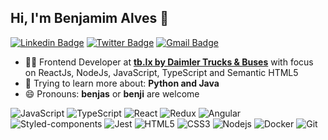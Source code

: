 ## Hi, I'm Benjamim Alves 👋

[![Linkedin Badge](https://img.shields.io/badge/-LinkedIn-blue?style=flat-square&logo=Linkedin&logoColor=white&link=https://www.linkedin.com/in/benjamimalves/)](https://www.linkedin.com/in/benjamimalves/)
[![Twitter Badge](https://img.shields.io/badge/-Twitter-blue?style=flat-square&logo=Twitter&logoColor=white&link=https://twitter.com/benjamim_alves/)](https://twitter.com/benjamim_alves/)
[![Gmail Badge](https://img.shields.io/badge/-Gmail-c14438?style=flat-square&logo=Gmail&logoColor=white&link=mailto:info@benjamimalves.com)](mailto:info@benjamimalves.com)

- 👨‍💻 Frontend Developer at [**tb.lx by Daimler Trucks & Buses**](https://tblx.io) with focus on ReactJs, NodeJs, JavaScript, TypeScript and Semantic HTML5
- 🌱 Trying to learn more about: **Python and Java**
- 😄 Pronouns: **benjas** or **benji** are welcome

![JavaScript](https://img.shields.io/badge/-javascript-black?style=flat-square&logo=javascript)
![TypeScript](https://img.shields.io/badge/-TypeScript-black?style=flat-square&logo=typescript)
![React](https://img.shields.io/badge/-React-black?style=flat-square&logo=react)
![Redux](https://img.shields.io/badge/-Redux-black?style=flat-square&logo=redux)
![Angular](https://img.shields.io/badge/-Angular-black?style=flat-square&logo=angular&logoColor=DD0031)
![Styled-components](https://img.shields.io/badge/-Styled%20Components-black?style=flat-square&logo=styled-components)
![Jest](https://img.shields.io/badge/-Jest-black?style=flat-square&logo=jest)
![HTML5](https://img.shields.io/badge/-HTML5-black?style=flat-square&logo=html5&logoColor=white)
![CSS3](https://img.shields.io/badge/-CSS3-black?style=flat-square&logo=css3)
![Nodejs](https://img.shields.io/badge/-Nodejs-black?style=flat-square&logo=Node.js)
![Docker](https://img.shields.io/badge/-Docker-black?style=flat-square&logo=docker)
![Git](https://img.shields.io/badge/-Git-black?style=flat-square&logo=git)
